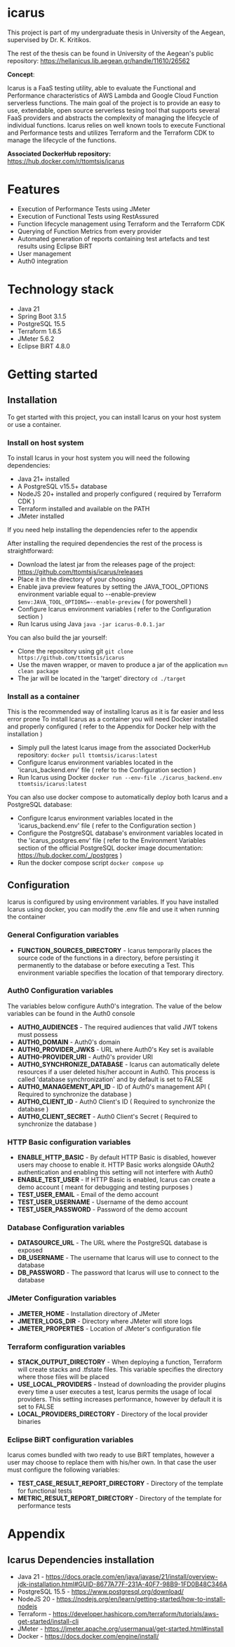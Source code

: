 # icarus

This project is part of my undergraduate thesis in University of the Aegean, supervised by Dr. K. Kritikos.

The rest of the thesis can be found in University of the Aegean's public repository:
https://hellanicus.lib.aegean.gr/handle/11610/26562



**Concept**: 

Icarus is a FaaS testing utility, able to evaluate the Functional and Performance characteristics of AWS Lambda and Google Cloud Function serverless functions.
The main goal of the project is to provide an easy to use, extendable, open source serverless tesing tool that supports several FaaS providers and abstracts the complexity of managing the lifecycle of individual functions. Icarus relies on well known tools to execute Functional and Performance tests and utilizes Terraform and the Terraform CDK to manage the lifecycle of the functions. 

**Associated DockerHub repository:** 
https://hub.docker.com/r/ttomtsis/icarus

# Features
* Execution of Performance Tests using JMeter
* Execution of Functional Tests using RestAssured
* Function lifecycle management using Terraform and the Terraform CDK
* Querying of Function Metrics from every provider
* Automated generation of reports containing test artefacts and test results using Eclipse BiRT
* User management
* Auth0 integration

# Technology stack
* Java 21
* Spring Boot 3.1.5
* PostgreSQL 15.5
* Terraform 1.6.5
* JMeter 5.6.2
* Eclipse BiRT 4.8.0

# Getting started

## Installation
To get started with this project, you can install Icarus on your host system or use a container.

### Install on host system
To install Icarus in your host system you will need the following dependencies:
* Java 21+ installed
* A PostgreSQL v15.5+ database  
* NodeJS 20+ installed and properly configured ( required by Terraform CDK )
* Terraform installed and available on the PATH
* JMeter installed

If you need help installing the dependencies refer to the appendix

After installing the required dependencies the rest of the process is straightforward:
* Download the latest jar from the releases page of the project: https://github.com/ttomtsis/icarus/releases
* Place it in the directory of your choosing
* Enable java preview features by setting the JAVA_TOOL_OPTIONS environment variable equal to --enable-preview `$env:JAVA_TOOL_OPTIONS=--enable-preview` ( for powershell )
* Configure Icarus environment variables ( refer to the Configuration section )
* Run Icarus using Java `java -jar icarus-0.0.1.jar`

You can also build the jar yourself:
* Clone the repository using git  `git clone https://github.com/ttomtsis/icarus`
* Use the maven wrapper, or maven to produce a jar of the application  `mvn clean package`
* The jar will be located in the 'target' directory  `cd ./target`

### Install as a container
This is the recommended way of installing Icarus as it is far easier and less error prone
To install Icarus as a container you will need Docker installed and properly configured ( refer to the Appendix for Docker help with the installation )

* Simply pull the latest Icarus image from the associated DockerHub repository: `docker pull ttomtsis/icarus:latest`
* Configure Icarus environment variables located in the 'icarus_backend.env' file ( refer to the Configuration section )
* Run Icarus using Docker `docker run --env-file ./icarus_backend.env ttomtsis/icarus:latest`

You can also use docker compose to automatically deploy both Icarus and a PostgreSQL database:
* Configure Icarus environment variables located in the 'icarus_backend.env' file ( refer to the Configuration section )
* Configure the PostgreSQL database's environment variables located in the 'icarus_postgres.env' file ( refer to the Environment Variables section of the official PostgreSQL docker image documentation: https://hub.docker.com/_/postgres ) 
* Run the docker compose script `docker compose up`

## Configuration
Icarus is configured by using environment variables. If you have installed Icarus using docker, you can modify the .env file and use it when running the container

### General Configuration variables
* **FUNCTION_SOURCES_DIRECTORY** - Icarus temporarily places the source code of the functions in a directory, before persisting it permanently to the database or before executing a Test. This environment variable specifies the location of that temporary directory.

### Auth0 Configuration variables
The variables below configure Auth0's integration.
The value of the below variables can be found in the Auth0 console
* **AUTH0_AUDIENCES** - The required audiences that valid JWT tokens must possess
* **AUTH0_DOMAIN** - Auth0's domain
* **AUTH0_PROVIDER_JWKS** - URL where Auth0's Key set is available
* **AUTH0-PROVIDER_URI** - Auth0's provider URI
* **AUTH0_SYNCHRONIZE_DATABASE** - Icarus can automatically delete resources if a user deleted his/her account in Auth0. This process is called 'database synchronization' and by default is set to FALSE
* **AUTH0_MANAGEMENT_API_ID** - ID of Auth0's management API ( Required to synchronize the database )
* **AUTH0_CLIENT_ID** - Auth0 Client's ID ( Required to synchronize the database )
* **AUTH0_CLIENT_SECRET** - Auth0 Client's Secret ( Required to synchronize the database )

### HTTP Basic configuration variables
* **ENABLE_HTTP_BASIC** - By default HTTP Basic is disabled, however users may choose to enable it. HTTP Basic works alongside OAuth2 authentication and enabling this setting will not interfere with Auth0
* **ENABLE_TEST_USER** - If HTTP Basic is enabled, Icarus can create a demo account ( meant for debugging and testing purposes )
* **TEST_USER_EMAIL** - Email of the demo account
* **TEST_USER_USERNAME** - Username of the demo account
* **TEST_USER_PASSWORD** - Password of the demo account

### Database Configuration variables
* **DATASOURCE_URL** - The URL where the PostgreSQL database is exposed
* **DB_USERNAME** - The username that Icarus will use to connect to the database
* **DB_PASSWORD** - The password that Icarus will use to connect to the database

### JMeter Configuration variables
* **JMETER_HOME** - Installation directory of JMeter
* **JMETER_LOGS_DIR** - Directory where JMeter will store logs
* **JMETER_PROPERTIES** - Location of JMeter's configuration file

### Terraform configuration variables
* **STACK_OUTPUT_DIRECTORY** - When deploying a function, Terraform will create stacks and .tfstate files. This variable specifies the directory where those files will be placed
* **USE_LOCAL_PROVIDERS** - Instead of downloading the provider plugins every time a user executes a test, Icarus permits the usage of local providers. This setting increases performance, however by default it is set to FALSE
* **LOCAL_PROVIDERS_DIRECTORY** - Directory of the local provider binaries

### Eclipse BiRT configuration variables
Icarus comes bundled with two ready to use BiRT templates, however a user may choose to replace them with his/her own. In that case the user must configure the following variables:
* **TEST_CASE_RESULT_REPORT_DIRECTORY** - Directory of the template for functional tests
*  **METRIC_RESULT_REPORT_DIRECTORY** - Directory of the template for performance tests
  
# Appendix
## Icarus Dependencies installation
* Java 21 - https://docs.oracle.com/en/java/javase/21/install/overview-jdk-installation.html#GUID-8677A77F-231A-40F7-98B9-1FD0B48C346A
* PostgreSQL 15.5 - https://www.postgresql.org/download/
* NodeJS 20 - https://nodejs.org/en/learn/getting-started/how-to-install-nodejs
* Terraform - https://developer.hashicorp.com/terraform/tutorials/aws-get-started/install-cli
* JMeter - https://jmeter.apache.org/usermanual/get-started.html#install
* Docker - https://docs.docker.com/engine/install/

  

